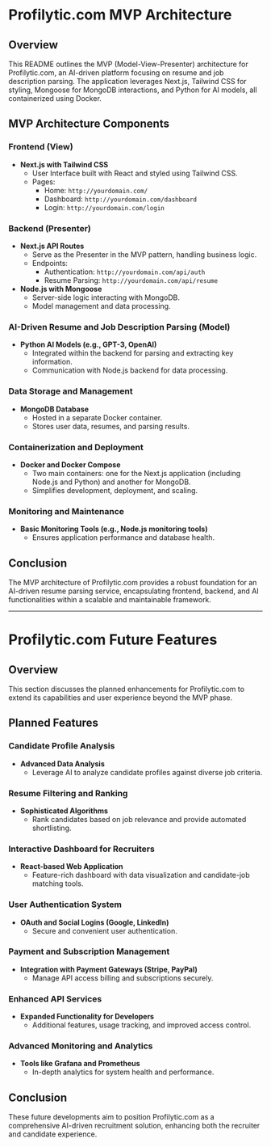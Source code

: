 # Profilytic.com MVP Architecture

## Overview
This README outlines the MVP (Model-View-Presenter) architecture for Profilytic.com, an AI-driven platform focusing on resume and job description parsing. The application leverages Next.js, Tailwind CSS for styling, Mongoose for MongoDB interactions, and Python for AI models, all containerized using Docker.

## MVP Architecture Components

### Frontend (View)
- **Next.js with Tailwind CSS**
  - User Interface built with React and styled using Tailwind CSS.
  - Pages:
    - Home: `http://yourdomain.com/`
    - Dashboard: `http://yourdomain.com/dashboard`
    - Login: `http://yourdomain.com/login`

### Backend (Presenter)
- **Next.js API Routes**
  - Serve as the Presenter in the MVP pattern, handling business logic.
  - Endpoints:
    - Authentication: `http://yourdomain.com/api/auth`
    - Resume Parsing: `http://yourdomain.com/api/resume`
- **Node.js with Mongoose**
  - Server-side logic interacting with MongoDB.
  - Model management and data processing.

### AI-Driven Resume and Job Description Parsing (Model)
- **Python AI Models (e.g., GPT-3, OpenAI)**
  - Integrated within the backend for parsing and extracting key information.
  - Communication with Node.js backend for data processing.

### Data Storage and Management
- **MongoDB Database**
  - Hosted in a separate Docker container.
  - Stores user data, resumes, and parsing results.

### Containerization and Deployment
- **Docker and Docker Compose**
  - Two main containers: one for the Next.js application (including Node.js and Python) and another for MongoDB.
  - Simplifies development, deployment, and scaling.

### Monitoring and Maintenance
- **Basic Monitoring Tools (e.g., Node.js monitoring tools)**
  - Ensures application performance and database health.

## Conclusion
The MVP architecture of Profilytic.com provides a robust foundation for an AI-driven resume parsing service, encapsulating frontend, backend, and AI functionalities within a scalable and maintainable framework.

---

# Profilytic.com Future Features

## Overview
This section discusses the planned enhancements for Profilytic.com to extend its capabilities and user experience beyond the MVP phase.

## Planned Features

### Candidate Profile Analysis
- **Advanced Data Analysis**
  - Leverage AI to analyze candidate profiles against diverse job criteria.

### Resume Filtering and Ranking
- **Sophisticated Algorithms**
  - Rank candidates based on job relevance and provide automated shortlisting.

### Interactive Dashboard for Recruiters
- **React-based Web Application**
  - Feature-rich dashboard with data visualization and candidate-job matching tools.

### User Authentication System
- **OAuth and Social Logins (Google, LinkedIn)**
  - Secure and convenient user authentication.

### Payment and Subscription Management
- **Integration with Payment Gateways (Stripe, PayPal)**
  - Manage API access billing and subscriptions securely.

### Enhanced API Services
- **Expanded Functionality for Developers**
  - Additional features, usage tracking, and improved access control.

### Advanced Monitoring and Analytics
- **Tools like Grafana and Prometheus**
  - In-depth analytics for system health and performance.

## Conclusion
These future developments aim to position Profilytic.com as a comprehensive AI-driven recruitment solution, enhancing both the recruiter and candidate experience.
